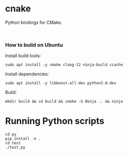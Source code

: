 # cnake

Python bindings for CMake.

<br/>

### How to build on Ubuntu
Install build tools:

`sudo apt install -y cmake clang-12 ninja-build ccache`

Install dependencies:

`sudo apt install -y libboost-all-dev python3.8-dev`

Build:

`mkdir build && cd build && cmake -G Ninja .. && ninja`

# Running Python scripts

```
cd py
pip install -e .
cd test
./test.py
```